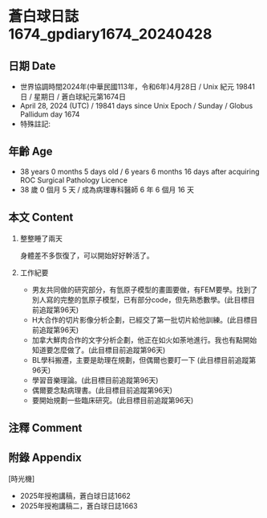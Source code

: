 [_metadata_:encoding]: - "utf-8"
[_metadata_:language]: - "zh-Hant-TW"
[_metadata_:fileformat]: - "markdown"
[_metadata_:MIME_type]: - "text/plain"
[_metadata_:markdown_version]: - "commonmark version 0.30"
[_metadata_:markdown_spec]: - "https://spec.commonmark.org/0.30/"

# 蒼白球日誌1674_gpdiary1674_20240428 #

## 日期 Date ##

* 世界協調時間2024年(中華民國113年，令和6年)4月28日 / Unix 紀元 19841 日 / 星期日 / 蒼白球紀元第1674日
* April 28, 2024 (UTC) / 19841 days since Unix Epoch / Sunday / Globus Pallidum day 1674
* 特殊註記:

## 年齡 Age ##

* 38 years 0 months 5 days old / 6 years 6 months 16 days after acquiring ROC Surgical Pathology Licence
* 38 歲 0 個月 5 天 / 成為病理專科醫師 6 年 6 個月 16 天

## 本文 Content ##

1. 整整睡了兩天

    身體差不多恢復了，可以開始好好幹活了。

    
2. 工作紀要

    - 男友共同做的研究部分，有氫原子模型的畫圖要做，有FEM要學。找到了別人寫的完整的氫原子模型，已有部分code，但先熟悉數學。(此目標目前追蹤第96天)
   - H大合作的切片影像分析企劃，已經交了第一批切片給他訓練。(此目標目前追蹤第96天)
   - 加拿大鮮肉合作的文字分析企劃，他正在如火如荼地進行。我也有點開始知道要怎麼做了。(此目標目前追蹤第96天)
   - BL學科搬遷，主要是助理在規劃，但偶爾也要盯一下 (此目標目前追蹤第96天)
   - 學習音樂理論。(此目標目前追蹤第96天)
   - 偶爾要念點病理書。(此目標目前追蹤第96天)
   - 要開始規劃一些臨床研究。(此目標目前追蹤第96天)

## 注釋 Comment ##


## 附錄 Appendix ##
[時光機]
- 2025年授袍講稿，蒼白球日誌1662
- 2025年授袍講稿二，蒼白球日誌1663
